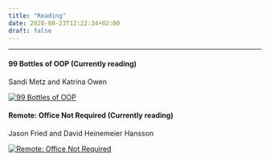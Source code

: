 ```yaml
---
title: "Reading"
date: 2020-08-23T12:22:34+02:00
draft: false
---
```


---

#### 99 Bottles of OOP (Currently reading)

Sandi Metz and Katrina Owen

[![99 Bottles of OOP](/img/99bottles.jpg)](https://sandimetz.com/99bottles)


#### Remote: Office Not Required (Currently reading)

Jason Fried and David Heinemeier Hansson

[![Remote: Office Not Required](/img/remote.jpg)](https://basecamp.com/books/remote)



